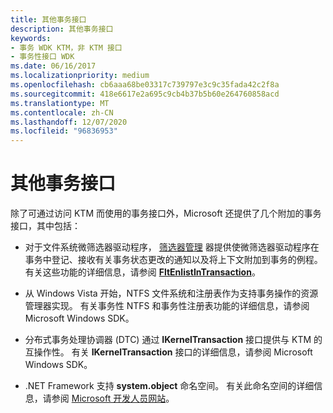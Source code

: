 ```yaml
---
title: 其他事务接口
description: 其他事务接口
keywords:
- 事务 WDK KTM，非 KTM 接口
- 事务性接口 WDK
ms.date: 06/16/2017
ms.localizationpriority: medium
ms.openlocfilehash: cb6aaa68be03317c739797e3c9c35fada42c2f8a
ms.sourcegitcommit: 418e6617e2a695c9cb4b37b5b60e264760858acd
ms.translationtype: MT
ms.contentlocale: zh-CN
ms.lasthandoff: 12/07/2020
ms.locfileid: "96836953"
---
```

# <a name="additional-transactional-interfaces"></a>其他事务接口


除了可通过访问 KTM 而使用的事务接口外，Microsoft 还提供了几个附加的事务接口，其中包括：

-   对于文件系统微筛选器驱动程序， [筛选器管理](../ifs/filter-manager-concepts.md) 器提供使微筛选器驱动程序在事务中登记、接收有关事务状态更改的通知以及将上下文附加到事务的例程。 有关这些功能的详细信息，请参阅 [**FltEnlistInTransaction**](/windows-hardware/drivers/ddi/fltkernel/nf-fltkernel-fltenlistintransaction)。

-   从 Windows Vista 开始，NTFS 文件系统和注册表作为支持事务操作的资源管理器实现。 有关事务性 NTFS 和事务性注册表功能的详细信息，请参阅 Microsoft Windows SDK。

-   分布式事务处理协调器 (DTC) 通过 **IKernelTransaction** 接口提供与 KTM 的互操作性。 有关 **IKernelTransaction** 接口的详细信息，请参阅 Microsoft Windows SDK。

-   .NET Framework 支持 **system.object** 命名空间。 有关此命名空间的详细信息，请参阅 [Microsoft 开发人员网站](https://go.microsoft.com/fwlink/p/?linkid=8714)。

